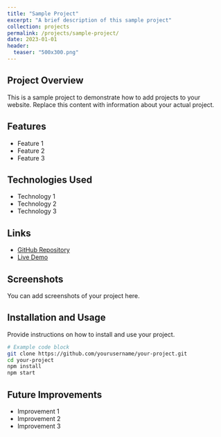 ```yaml
---
title: "Sample Project"
excerpt: "A brief description of this sample project"
collection: projects
permalink: /projects/sample-project/
date: 2023-01-01
header:
  teaser: "500x300.png"
---
```


## Project Overview

This is a sample project to demonstrate how to add projects to your website. Replace this content with information about your actual project.

## Features

- Feature 1
- Feature 2
- Feature 3

## Technologies Used

- Technology 1
- Technology 2
- Technology 3

## Links

- [GitHub Repository](#)
- [Live Demo](#)

## Screenshots

You can add screenshots of your project here.

## Installation and Usage

Provide instructions on how to install and use your project.

```bash
# Example code block
git clone https://github.com/yourusername/your-project.git
cd your-project
npm install
npm start
```

## Future Improvements

- Improvement 1
- Improvement 2
- Improvement 3